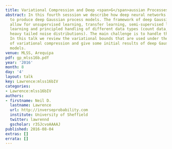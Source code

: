 ```yaml
---
title: Variational Compression and Deep <span>G</span>aussian Processes
abstract: In this fourth sesssion we describe how deep neural networks can be modified
  to produce deep Gaussian process models. The framework of deep Gaussian processes
  allow for unsupervised learning, transfer learning, semi-supervised learning, multi-task
  learning and principled handling of different data types (count data, binary data,
  heavy tailed noise distributions). The main challenge is to handle the intractabilities.
  In this talk we review the variational bounds that are used under the framework
  of variational compression and give some initial results of deep Gaussian process
  models.
venue: MLSS, Arequipa
pdf: gp_mlss16b.pdf
year: '2016'
month: 8
day: '4'
layout: talk
key: Lawrence:mlss16bIV
categories:
- Lawrence:mlss16bIV
authors:
- firstname: Neil D.
  lastname: Lawrence
  url: http://inverseprobability.com
  institute: University of Sheffield
  twitter: lawrennd
  gscholar: r3SJcvoAAAAJ
published: 2016-08-04
extras: []
errata: []
---
```

